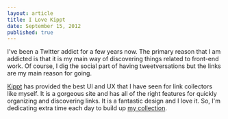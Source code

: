 ```yaml
---
layout: article
title: I Love Kippt
date: September 15, 2012
published: true
---
```


I've been a Twitter addict for a few years now. The primary reason that I am addicted is that it is my main way of discovering things related to front-end work. Of course, I dig the social part of having tweetversations but the links are my main reason for going.

[Kippt](http://kippt.com) has provided the best UI and UX that I have seen for link collectors like myself. It is a gorgeous site and has all of the right features for quickly organizing and discovering links. It is a fantastic design and I love it. So, I'm dedicating extra time each day to build up [my collection](https://kippt.com/dandenney). 